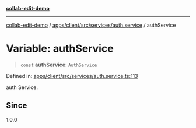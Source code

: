 [**collab-edit-demo**](../../../../../../README.md)

***

[collab-edit-demo](../../../../../../README.md) / [apps/client/src/services/auth.service](../README.md) / authService

# Variable: authService

> `const` **authService**: `AuthService`

Defined in: [apps/client/src/services/auth.service.ts:113](https://github.com/austyle-io/pub-sub-demo/blob/00b2f1e9b947d5e964db5c3be9502513c4374263/apps/client/src/services/auth.service.ts#L113)

auth Service.

## Since

1.0.0
